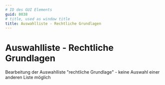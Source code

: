```yaml
---
# ID des GUI Elements
guid: 8038
# title, used as window title
title: Auswahlliste - Rechtliche Grundlagen
---
```


# Auswahlliste - Rechtliche Grundlagen

Bearbeitung der Auswahlliste "rechtliche Grundlage" - keine Auswahl einer anderen Liste möglich

